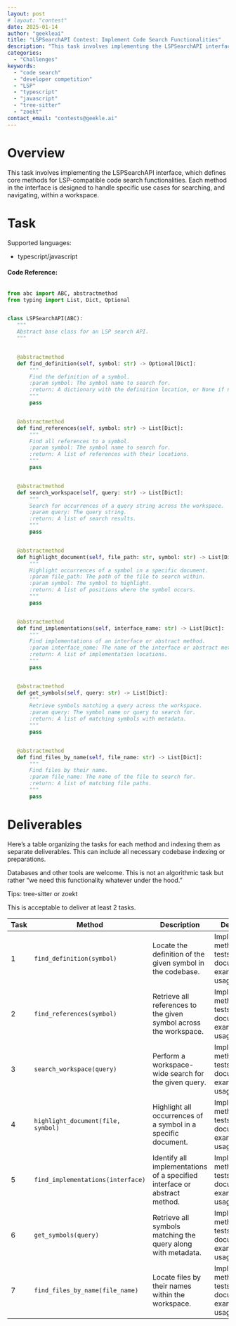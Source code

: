 ```yaml
---
layout: post
# layout: "contest"
date: 2025-01-14
author: "geekleai"
title: "LSPSearchAPI Contest: Implement Code Search Functionalities"
description: "This task involves implementing the LSPSearchAPI interface, which defines core methods for LSP-compatible code search functionalities. Each method in the interface is designed to handle specific use cases for searching and navigating within a workspace."
categories: 
  - "Challenges"
keywords:
  - "code search"
  - "developer competition"
  - "LSP"
  - "typescript"
  - "javascript"
  - "tree-sitter"
  - "zoekt"
contact_email: "contests@geekle.ai"
---
```


# Overview
This task involves implementing the LSPSearchAPI interface, which defines core methods for LSP-compatible code search functionalities. Each method in the interface is designed to handle specific use cases for searching, and navigating, within a workspace. 

# Task

Supported languages:
- typescript/javascript 

#### Code Reference:
```python

from abc import ABC, abstractmethod
from typing import List, Dict, Optional


class LSPSearchAPI(ABC):
   """
   Abstract base class for an LSP search API.
   """


   @abstractmethod
   def find_definition(self, symbol: str) -> Optional[Dict]:
       """
       Find the definition of a symbol.
       :param symbol: The symbol name to search for.
       :return: A dictionary with the definition location, or None if not found.
       """
       pass


   @abstractmethod
   def find_references(self, symbol: str) -> List[Dict]:
       """
       Find all references to a symbol.
       :param symbol: The symbol name to search for.
       :return: A list of references with their locations.
       """
       pass


   @abstractmethod
   def search_workspace(self, query: str) -> List[Dict]:
       """
       Search for occurrences of a query string across the workspace.
       :param query: The query string.
       :return: A list of search results.
       """
       pass


   @abstractmethod
   def highlight_document(self, file_path: str, symbol: str) -> List[Dict]:
       """
       Highlight occurrences of a symbol in a specific document.
       :param file_path: The path of the file to search within.
       :param symbol: The symbol to highlight.
       :return: A list of positions where the symbol occurs.
       """
       pass


   @abstractmethod
   def find_implementations(self, interface_name: str) -> List[Dict]:
       """
       Find implementations of an interface or abstract method.
       :param interface_name: The name of the interface or abstract method.
       :return: A list of implementation locations.
       """
       pass


   @abstractmethod
   def get_symbols(self, query: str) -> List[Dict]:
       """
       Retrieve symbols matching a query across the workspace.
       :param query: The symbol name or query to search for.
       :return: A list of matching symbols with metadata.
       """
       pass


   @abstractmethod
   def find_files_by_name(self, file_name: str) -> List[Dict]:
       """
       Find files by their name.
       :param file_name: The name of the file to search for.
       :return: A list of matching file paths.
       """
       pass
```

# Deliverables

Here’s a table organizing the tasks for each method and indexing them as separate deliverables. This can include all necessary codebase indexing or preparations. 

Databases and other tools are welcome. This is not an algorithmic task but rather “we need this functionality whatever under the hood.”

Tips: tree-sitter or zoekt 

This is acceptable to deliver at least 2 tasks. 

| Task | Method                          | Description                                                     | Deliverable                                     |
|------|----------------------------------|-----------------------------------------------------------------|------------------------------------------------|
| 1    | `find_definition(symbol)`       | Locate the definition of the given symbol in the codebase.      | Implement method, unit tests, documentation, example usage. |
| 2    | `find_references(symbol)`       | Retrieve all references to the given symbol across the workspace.| Implement method, unit tests, documentation, example usage. |
| 3    | `search_workspace(query)`       | Perform a workspace-wide search for the given query.            | Implement method, unit tests, documentation, example usage. |
| 4    | `highlight_document(file, symbol)` | Highlight all occurrences of a symbol in a specific document.   | Implement method, unit tests, documentation, example usage. |
| 5    | `find_implementations(interface)` | Identify all implementations of a specified interface or abstract method. | Implement method, unit tests, documentation, example usage. |
| 6    | `get_symbols(query)`            | Retrieve all symbols matching the query along with metadata.    | Implement method, unit tests, documentation, example usage. |
| 7    | `find_files_by_name(file_name)` | Locate files by their names within the workspace.               | Implement method, unit tests, documentation, example usage. |